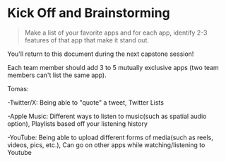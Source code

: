 # Kick Off and Brainstorming

> Make a list of your favorite apps and for each app, identify 2-3 features of that app that make it stand out.

You'll return to this document during the next capstone session!

Each team member should add 3 to 5 mutually exclusive apps (two team members can't list the same app).


Tomas:

-Twitter/X:
  Being able to "quote" a tweet,
  Twitter Lists

-Apple Music:
  Different ways to listen to music(such as spatial audio option),
  Playlists based off your listening history

-YouTube:
  Being able to upload different forms of media(such as reels, videos, pics, etc.),
  Can go on other apps while watching/listening to Youtube

